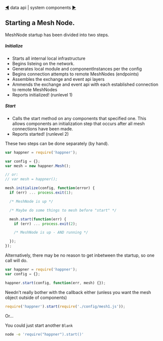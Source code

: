 [&#9664;](data.md) data api | system components [&#9654;](system.md)

## Starting a Mesh Node.

MeshNode startup has been divided into two steps.

##### Initialize

* Starts all internal local infrastructure
* Begins listeing on the network.
* Generates local module and componentInstances per the config
* Begins connection attempts to remote MeshNodes (endpoints)
* Assembles the exchange and event api layers
* Ammends the exchange and event api with each established connection to remote MeshNodes
* Reports initialized! (runlevel 1)

##### Start

* Calls the start method on any components that specified one. This allows components an initialization step that occurs after all mesh connections have been made.
* Reports started! (runlevel 2)

These two steps can be done separately (by hand).

```javascript
var happner = require('happner');

var config = {};
var mesh = new happner.Mesh();

// or:
// var mesh = happner(); 

mesh.initialize(config, function(error) {
  if (err) ... process.exit(1);

  /* MeshNode is up */

  /* Maybe do some things to mesh before "start" */ 

  mesh.start(function(err) {
    if (err) ... process.exit(2);

    /* MeshNode is up - AND running */

  });
});

```

Alternatively, there may be no reason to get inbetween the startup, so one call will do.

```javascript
var happner = require('happner');
var config = {};

happner.start(config, function(err, mesh) {});
```

Needn't really bother with the callback either (unless you want the mesh object outside of components) 

```javascript
require('happner').start(require('./config/mesh1.js'));
```

Or...

You could just start another `Blank`

```bash
node -e 'require("happner").start()'
```
